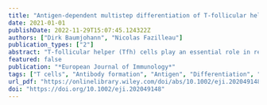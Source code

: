 ```yaml
---
title: "Antigen-dependent multistep differentiation of T-follicular helper cells and its role in SARS-CoV-2 infection and vaccination"
date: 2021-01-01
publishDate: 2022-11-29T15:07:45.124322Z
authors: ["Dirk Baumjohann", "Nicolas Fazilleau"]
publication_types: ["2"]
abstract: "T-follicular helper (Tfh) cells play an essential role in regulating the GC reaction and, consequently, the generation of high-affinity antibodies and memory B cells. Therefore, Tfh cells are critical for potent humoral immune responses against various pathogens and their dysregulation has been linked to autoimmunity and cancer. Tfh cell differentiation is a multistep process, in which cognate interactions with different APC types, costimulatory and coinhibitory pathways, as well as cytokines are involved. However, it is still not fully understood how a subset of activated CD4+ T cells begins to express the Tfh-defining chemokine receptor CXCR5 during the early stage of the immune response, how some CXCR5+ pre-Tfh cells enter the B-cell follicles and mature further into GC Tfh cells, and how Tfh cells are maintained in the memory compartment. In this review, we discuss recent advances on how cognate interactions and antigen are important for Tfh cell differentiation and long-term persistence of Tfh cell memory, and how this is relevant to the current understanding of COVID-19 pathogenesis and the development of potent SARS-CoV-2 vaccines."
featured: false
publication: "*European Journal of Immunology*"
tags: ["T cells", "Antibody formation", "Antigen", "Differentiation", "Memory"]
url_pdf: "https://onlinelibrary.wiley.com/doi/abs/10.1002/eji.202049148"
doi: "https://doi.org/10.1002/eji.202049148"
---
```


